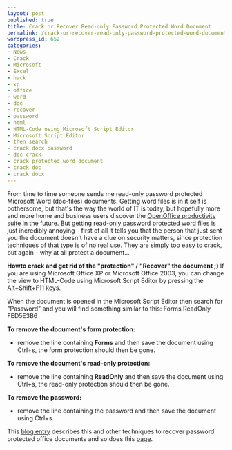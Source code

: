 ```yaml
---
layout: post
published: true
title: Crack or Recover Read-only Password Protected Word Document
permalink: /crack-or-recover-read-only-password-protected-word-document/
wordpress_id: 652
categories:
- News
- Crack
- Microsoft
- Excel
- hack
- xp
- office
- word
- doc
- recover
- password
- html
- HTML-Code using Microsoft Script Editor
- Microsoft Script Editor
- then search
- crack docx password
- doc crack
- crack protected word document
- crack doc
- crack docx
---
```



From time to time someone sends me read-only password protected Microsoft Word (doc-files) documents. Getting word files is in it self is bothersome, but that's the way the world of IT is today, but hopefully more and more home and business users discover the <a href="http://www.openoffice.org/">OpenOffice productivity suite</a> in the future. But getting read-only password protected word files is just incredibly annoying - first of all it tells you that the person that just sent you the document doesn't have a clue on security matters, since protection techniques of that type is of no real use. They are simply too easy to crack, but again - why at all protect a document...

<strong>Howto crack and get rid of the "protection" / "Recover" the document ;)</strong>
If you are using Microsoft Office XP or Microsoft Office 2003, you can change the view to HTML-Code using Microsoft Script Editor by pressing the Alt+Shift+F11 keys.

When the document is opened in the Microsoft Script Editor then search for "Password" and you will find something similar to this:
  <w :DocumentProtection>Forms</w>
  <w :DocumentProtection>ReadOnly</w>
  <w :UnprotectPassword>FED5E3B6</w>

<strong>To remove the document's form protection:</strong>
 - remove the line containing <strong>Forms</strong> and then save the document using Ctrl+s, the form protection should then be gone.



<strong>To remove the document's read-only protection:</strong>
 - remove the line containing <strong>ReadOnly</strong> and then save the document using Ctrl+s, the read-only protection should then be gone.

<strong>To remove the password:</strong>
  - remove the line containing the password and then save the document using Ctrl+s.

This <a href="http://howtotroubleshoot.blogspot.com/2007/09/unprotect-protected-word-docs.html">blog entry</a> describes this and other techniques to recover password protected office documents and so does this <a href="http://www.gmayor.com/Remove_Password.htm">page</a>.
